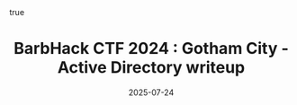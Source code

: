 ---
title: "BarbHack CTF 2024 : Gotham City - Active Directory writeup"
permalink: /CTFs/Gotham-City/
date: 2025-07-24
categories: [Active Directory]
tags: [Active Directory, Active Directory, LDAP, SMB]
math: true
mermaid: true
image:
  path: /assets/img/CTFs/Cicada/cicada.jpg
---